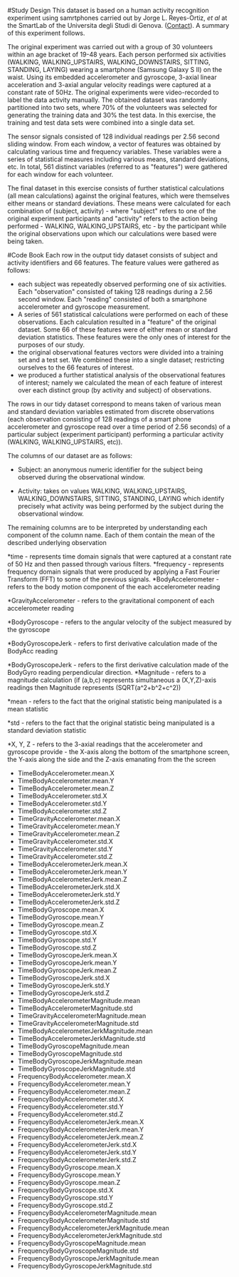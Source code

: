 
#Study Design
This dataset is based on a human activity recognition experiment using samrtphones carried out by Jorge L. Reyes-Ortiz, <em>et al</em> at the SmartLab of the Universita degli Studi di Genova. (<a href="mailto:activityrecognition@smartlab.ws">Contact</a>). A summary of this experiment follows.

The original experiment was carried out with a group of 30 volunteers within an age bracket of 19-48 years. Each person performed six activities (WALKING, WALKING_UPSTAIRS, WALKING_DOWNSTAIRS, SITTING, STANDING, LAYING) wearing a 
smartphone (Samsung Galaxy S II) on the waist. Using its embedded accelerometer and gyroscope, 3-axial linear acceleration and 3-axial angular velocity readings were captured at a constant rate of 50Hz. The original experiments were video-recorded to label the data activity manually. The obtained dataset was randomly partitioned into two sets, where 70% of the volunteers was selected for generating the training data and 30% the test data. In this exercise, the training and test data sets were combined into a single data set.

The sensor signals consisted of 128 individual readings per 2.56 second sliding window. From each window, a vector of features was obtained by calculating various time and frequency variables. These variables were a series of statistical measures including various means, standard deviations, etc. In total, 561 distinct variables (referred to as "features") were gathered for each window for each volunteer.

The final dataset in this exercise consists of further statistical calculations (all mean calculations) against the original features, which were themselves either means or standard deviations. These means were calculated for each combination of (subject, activity) - where "subject" refers to one of the original experiment participants and "activity" refers to the action being performed - WALKING, WALKING_UPSTAIRS, etc - by the participant while the original observations upon which our calculations were based were being taken.


#Code Book
Each row in the output tidy dataset consists of subject and activity identifiers and 66 features. The feature values were gathered as follows:
  - each subject was repeatedly observed performing one of six activities. Each "observation" consisted of taking 128 readings during a 2.56 second window. Each "reading" consisted  of both a smartphone accelerometer and gyroscope measurement. 
  - A series of 561 statistical calculations were performed on each of these observations. Each calculation resulted in a "feature" of the original dataset. Some 66 of these features were of either mean or standard deviation statistics. These features were the only ones of interest for the purposes of our study.
  - the original observational features vectors were divided into a training set and a test set. We combined these into a single dataset; restricting ourselves to the 66 features of interest.
  - we produced a further statistical analysis of the observational features of interest; namely we calculated the mean of each feature of interest over each distinct group (by activity and subject) of observations. 

The rows in our tidy dataset correspond to means taken of various mean and standard deviation variables estimated from discrete observations (each observation consisting of 128 readings of a smart phone accelerometer and gyroscope read over a time period of 2.56 seconds) of a particular subject (experiment participant) performing a particular activity (WALKING, WALKING_UPSTAIRS, etc)).

The columns of our dataset are as follows:

- Subject: an anonymous numeric identifier for the subject being observed during the observational window.

- Activity: takes on values WALKING, WALKING_UPSTAIRS, WALKING_DOWNSTAIRS, SITTING, STANDING, LAYING which identify 
precisely what activity was being performed by the subject during the observational window.

The remaining columns are to be interpreted by understanding each component of the column name. Each of them contain the mean of the described underlying observation

*time  - represents time domain signals that were captured at a constant rate of 50 Hz and then passed through various filters.
*frequency - represents frequency domain signals that were produced by applying  a Fast Fourier Transform (FFT) to some of the previous signals.
*BodyAccelerometer - refers to the body motion component of the each accelerometer reading

*GravityAccelerometer - refers to the gravitational component of each accelerometer reading

*BodyGyroscope - refers to the angular velocity of the subject measured by the gyroscope

*BodyGyroscopeJerk - refers to first derivative calculation made of the BodyAcc reading

*BodyGyroscopeJerk - refers to the first derivative calculation made of the BodyGyro reading
perpendicular direction.
*Magnitude - refers to a magnitude calculation (if (a,b,c) represents simultaneous a (X,Y,Z)-axis readings then Magnitude represents (SQRT(a^2+b^2+c^2))

*mean - refers to the fact that the original statistic being manipulated is a mean statistic

*std - refers to the fact that the original statistic being manipulated is a standard deviation statistic

*X, Y, Z - refers to the 3-axial readings that the accelerometer and gyroscope provide - the X-axis along the bottom of the smartphone screen, the Y-axis along the side and the Z-axis emanating from the the screen

- TimeBodyAccelerometer.mean.X
- TimeBodyAccelerometer.mean.Y
- TimeBodyAccelerometer.mean.Z
- TimeBodyAccelerometer.std.X
- TimeBodyAccelerometer.std.Y
- TimeBodyAccelerometer.std.Z
- TimeGravityAccelerometer.mean.X
- TimeGravityAccelerometer.mean.Y
- TimeGravityAccelerometer.mean.Z
- TimeGravityAccelerometer.std.X
- TimeGravityAccelerometer.std.Y
- TimeGravityAccelerometer.std.Z
- TimeBodyAccelerometerJerk.mean.X
- TimeBodyAccelerometerJerk.mean.Y
- TimeBodyAccelerometerJerk.mean.Z
- TimeBodyAccelerometerJerk.std.X
- TimeBodyAccelerometerJerk.std.Y
- TimeBodyAccelerometerJerk.std.Z
- TimeBodyGyroscope.mean.X
- TimeBodyGyroscope.mean.Y
- TimeBodyGyroscope.mean.Z
- TimeBodyGyroscope.std.X
- TimeBodyGyroscope.std.Y
- TimeBodyGyroscope.std.Z
- TimeBodyGyroscopeJerk.mean.X
- TimeBodyGyroscopeJerk.mean.Y
- TimeBodyGyroscopeJerk.mean.Z
- TimeBodyGyroscopeJerk.std.X
- TimeBodyGyroscopeJerk.std.Y
- TimeBodyGyroscopeJerk.std.Z
- TimeBodyAccelerometerMagnitude.mean
- TimeBodyAccelerometerMagnitude.std
- TimeGravityAccelerometerMagnitude.mean
- TimeGravityAccelerometerMagnitude.std
- TimeBodyAccelerometerJerkMagnitude.mean
- TimeBodyAccelerometerJerkMagnitude.std
- TimeBodyGyroscopeMagnitude.mean
- TimeBodyGyroscopeMagnitude.std
- TimeBodyGyroscopeJerkMagnitude.mean
- TimeBodyGyroscopeJerkMagnitude.std
- FrequencyBodyAccelerometer.mean.X
- FrequencyBodyAccelerometer.mean.Y
- FrequencyBodyAccelerometer.mean.Z
- FrequencyBodyAccelerometer.std.X
- FrequencyBodyAccelerometer.std.Y
- FrequencyBodyAccelerometer.std.Z
- FrequencyBodyAccelerometerJerk.mean.X
- FrequencyBodyAccelerometerJerk.mean.Y
- FrequencyBodyAccelerometerJerk.mean.Z
- FrequencyBodyAccelerometerJerk.std.X
- FrequencyBodyAccelerometerJerk.std.Y
- FrequencyBodyAccelerometerJerk.std.Z
- FrequencyBodyGyroscope.mean.X
- FrequencyBodyGyroscope.mean.Y
- FrequencyBodyGyroscope.mean.Z
- FrequencyBodyGyroscope.std.X
- FrequencyBodyGyroscope.std.Y
- FrequencyBodyGyroscope.std.Z
- FrequencyBodyAccelerometerMagnitude.mean
- FrequencyBodyAccelerometerMagnitude.std
- FrequencyBodyAccelerometerJerkMagnitude.mean
- FrequencyBodyAccelerometerJerkMagnitude.std
- FrequencyBodyGyroscopeMagnitude.mean
- FrequencyBodyGyroscopeMagnitude.std
- FrequencyBodyGyroscopeJerkMagnitude.mean
- FrequencyBodyGyroscopeJerkMagnitude.std
